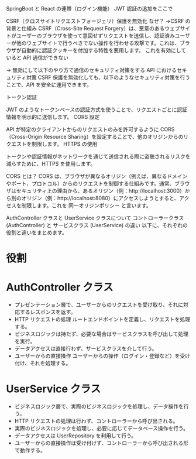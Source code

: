 SpringBoot と React の連帯（ログイン機能）
JWT 認証の追加をここで

CSRF（クロスサイトリクエストフォージェリ）保護を無効化
なぜ？
→CSRF の背景と仕組み
CSRF（Cross-Site Request Forgery）は、悪意のあるウェブサイトがユーザーのブラウザを使って意図せずリクエストを送信し、認証済みユーザーが他のウェブサイトで行うべきでない操作を行わせる攻撃です。これは、ブラウザが自動的に認証クッキーを付加する特性を悪用します。
これを有効にしていると API 通信ができない

→ 無効にして以下のやり方で通信のセキュリティ対策をする
API におけるセキュリティ対策
CSRF 保護を無効化しても、以下のようなセキュリティ対策を行うことで、API を安全に運用できます。

トークン認証

JWT のようなトークンベースの認証方式を使うことで、リクエストごとに認証情報を明示的に送信します。
CORS 設定

API が特定のクライアントからのリクエストのみを許可するように CORS（Cross-Origin Resource Sharing）を設定することで、他のオリジンからのリクエストを制限します。
HTTPS の使用

トークンや認証情報がネットワークを通じて送信される際に盗聴されるリスクを減らすために、HTTPS を使用します。

CORS とは？
CORS は、ブラウザが異なるオリジン（例えば、異なるドメインやポート、プロトコル）からのリクエストを制御する仕組みです。通常、ブラウザはセキュリティ上の理由から、あるオリジン（例：http://localhost:3000）から別のオリジン（例：http://localhost:8080）にアクセスしようとすると、アクセスを制限します。これを 同一オリジンポリシー と言います。

AuthController クラスと UserService クラスについて
コントローラークラス (AuthController) と サービスクラス (UserService) の違い
以下に、それぞれの役割と違いをまとめます。

# 役割

# AuthController クラス

- プレゼンテーション層で、ユーザーからのリクエストを受け取り、それに対応するレスポンスを返す。
- HTTP リクエストの処理 ルートエンドポイントを定義し、リクエストを処理する。
- ビジネスロジックは持たず、必要な場合はサービスクラスを呼び出して処理を実行。
- データアクセスは直接行わず、サービスクラスを介して行う。
- ユーザーからの直接操作 ユーザーからの操作（ログイン・登録など）を受け付け、それを処理する。

# UserService クラス

- ビジネスロジック層で、実際のビジネスロジックを処理し、データ操作を行う。
- HTTP リクエストの処理は行わず、コントローラーから呼び出される。
- 実際のビジネスロジックを処理し、必要に応じてデータベース操作を行う。
- データアクセスは UserRepository を利用して行う。
- ユーザーからの直接操作は受け付けず、コントローラーから呼び出される形で動作する。
